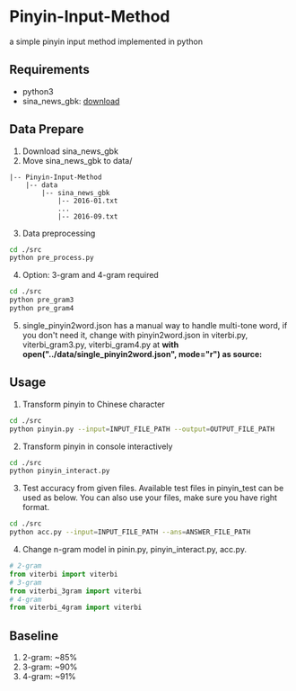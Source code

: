 # Pinyin-Input-Method
a simple pinyin input method implemented in python

## Requirements
* python3
* sina_news_gbk: [download](https://cloud.tsinghua.edu.cn/smart-link/619913c2-c102-4d7c-a445-45df109e11e1/)

## Data Prepare
1. Download sina_news_gbk
2. Move sina_news_gbk to data/
```text
|-- Pinyin-Input-Method
    |-- data
        |-- sina_news_gbk
            |-- 2016-01.txt
            ...
            |-- 2016-09.txt
``` 
3. Data preprocessing 
```bash
cd ./src
python pre_process.py
```
4. Option: 3-gram and 4-gram required
```bash
cd ./src
python pre_gram3
python pre_gram4
```
5. single_pinyin2word.json has a manual way to handle multi-tone word, 
if you don't need it, change with pinyin2word.json in viterbi.py, viterbi_gram3.py, viterbi_gram4.py
at **with open("../data/single_pinyin2word.json", mode="r") as source:**

## Usage
1. Transform pinyin to Chinese character
```bash
cd ./src
python pinyin.py --input=INPUT_FILE_PATH --output=OUTPUT_FILE_PATH
```
2. Transform pinyin in console interactively
```bash
cd ./src
python pinyin_interact.py
```
3. Test accuracy from given files.
Available test files in pinyin_test can be used as below. 
You can also use your files, make sure you have right format.
```bash
cd ./src
python acc.py --input=INPUT_FILE_PATH --ans=ANSWER_FILE_PATH
```
4. Change n-gram model in pinin.py, pinyin_interact.py, acc.py.
```python
# 2-gram
from viterbi import viterbi
# 3-gram
from viterbi_3gram import viterbi
# 4-gram
from viterbi_4gram import viterbi
```
## Baseline
1. 2-gram: ~85%
2. 3-gram: ~90%
3. 4-gram: ~91%


